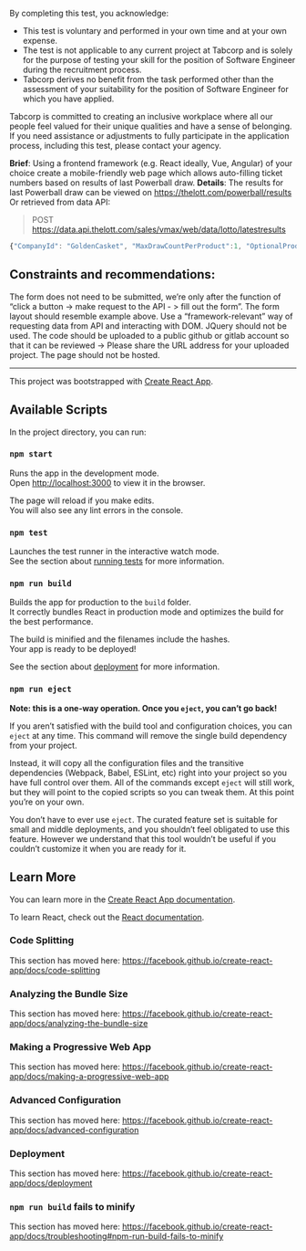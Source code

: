 By completing this test, you acknowledge:

- This test is voluntary and performed in your own time and at your own expense.
- The test is not applicable to any current project at Tabcorp and is solely for the purpose of testing your skill
  for the position of Software Engineer during the recruitment process.
- Tabcorp derives no benefit from the task performed other than the assessment of your suitability for the
  position of Software Engineer for which you have applied.

Tabcorp is committed to creating an inclusive workplace where all our people feel valued for their unique qualities and have a sense of belonging. If you need assistance or adjustments to fully participate in the application process, including this test, please contact your agency.

**Brief**:
Using a frontend framework (e.g. React ideally, Vue, Angular) of your choice create a mobile-friendly web page which allows auto-filling ticket numbers based on results of last Powerball draw.
**Details**:
The results for last Powerball draw can be viewed on https://thelott.com/powerball/results
Or retrieved from data API:

> POST https://data.api.thelott.com/sales/vmax/web/data/lotto/latestresults

```javascript
{"CompanyId": "GoldenCasket", "MaxDrawCountPerProduct":1, "OptionalProductFilter": ["Powerball"]}
```

## Constraints and recommendations:

The form does not need to be submitted, we’re only after the function of “click a button -&gt; make request to the API -
&gt; fill out the form”.
The form layout should resemble example above.
Use a “framework-relevant” way of requesting data from API and interacting with DOM.
JQuery should not be used.
The code should be uploaded to a public github or gitlab account so that it can be reviewed -&gt; Please share the URL
address for your uploaded project.
The page should not be hosted.

---

This project was bootstrapped with [Create React App](https://github.com/facebook/create-react-app).

## Available Scripts

In the project directory, you can run:

### `npm start`

Runs the app in the development mode.<br>
Open [http://localhost:3000](http://localhost:3000) to view it in the browser.

The page will reload if you make edits.<br>
You will also see any lint errors in the console.

### `npm test`

Launches the test runner in the interactive watch mode.<br>
See the section about [running tests](https://facebook.github.io/create-react-app/docs/running-tests) for more information.

### `npm run build`

Builds the app for production to the `build` folder.<br>
It correctly bundles React in production mode and optimizes the build for the best performance.

The build is minified and the filenames include the hashes.<br>
Your app is ready to be deployed!

See the section about [deployment](https://facebook.github.io/create-react-app/docs/deployment) for more information.

### `npm run eject`

**Note: this is a one-way operation. Once you `eject`, you can’t go back!**

If you aren’t satisfied with the build tool and configuration choices, you can `eject` at any time. This command will remove the single build dependency from your project.

Instead, it will copy all the configuration files and the transitive dependencies (Webpack, Babel, ESLint, etc) right into your project so you have full control over them. All of the commands except `eject` will still work, but they will point to the copied scripts so you can tweak them. At this point you’re on your own.

You don’t have to ever use `eject`. The curated feature set is suitable for small and middle deployments, and you shouldn’t feel obligated to use this feature. However we understand that this tool wouldn’t be useful if you couldn’t customize it when you are ready for it.

## Learn More

You can learn more in the [Create React App documentation](https://facebook.github.io/create-react-app/docs/getting-started).

To learn React, check out the [React documentation](https://reactjs.org/).

### Code Splitting

This section has moved here: https://facebook.github.io/create-react-app/docs/code-splitting

### Analyzing the Bundle Size

This section has moved here: https://facebook.github.io/create-react-app/docs/analyzing-the-bundle-size

### Making a Progressive Web App

This section has moved here: https://facebook.github.io/create-react-app/docs/making-a-progressive-web-app

### Advanced Configuration

This section has moved here: https://facebook.github.io/create-react-app/docs/advanced-configuration

### Deployment

This section has moved here: https://facebook.github.io/create-react-app/docs/deployment

### `npm run build` fails to minify

This section has moved here: https://facebook.github.io/create-react-app/docs/troubleshooting#npm-run-build-fails-to-minify
